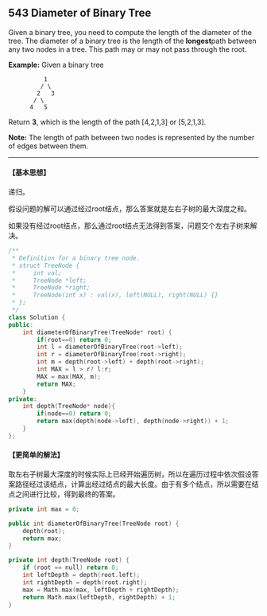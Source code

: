 ## 543 Diameter of Binary Tree

Given a binary tree, you need to compute the length of the diameter of the tree. The diameter of a binary tree is the length of the **longest**path between any two nodes in a tree. This path may or may not pass through the root.

**Example:**
Given a binary tree 

```
          1
         / \
        2   3
       / \     
      4   5    
```

Return **3**, which is the length of the path [4,2,1,3] or [5,2,1,3].

**Note:** The length of path between two nodes is represented by the number of edges between them.

------

#### 【基本思想】

递归。

假设问题的解可以通过经过root结点，那么答案就是左右子树的最大深度之和。

如果没有经过root结点，那么通过root结点无法得到答案，问题交个左右子树来解决。

```c++
/**
 * Definition for a binary tree node.
 * struct TreeNode {
 *     int val;
 *     TreeNode *left;
 *     TreeNode *right;
 *     TreeNode(int x) : val(x), left(NULL), right(NULL) {}
 * };
 */
class Solution {
public:
    int diameterOfBinaryTree(TreeNode* root) {
    	if(root==0)	return 0;
    	int l = diameterOfBinaryTree(root->left);
    	int r = diameterOfBinaryTree(root->right);
        int m = depth(root->left) + depth(root->right);
        int MAX = l > r? l:r;
        MAX = max(MAX, m);
        return MAX;
    }
private:
	int depth(TreeNode* node){
		if(node==0)	return 0;
		return max(depth(node->left), depth(node->right)) + 1;
	}
};
```

#### 【更简单的解法】

取左右子树最大深度的时候实际上已经开始遍历树，所以在遍历过程中依次假设答案路径经过该结点，计算出经过结点的最大长度。由于有多个结点，所以需要在结点之间进行比较，得到最终的答案。

```c++
private int max = 0;

public int diameterOfBinaryTree(TreeNode root) {
    depth(root);
    return max;
}

private int depth(TreeNode root) {
    if (root == null) return 0;
    int leftDepth = depth(root.left);
    int rightDepth = depth(root.right);
    max = Math.max(max, leftDepth + rightDepth);
    return Math.max(leftDepth, rightDepth) + 1;
}
```

